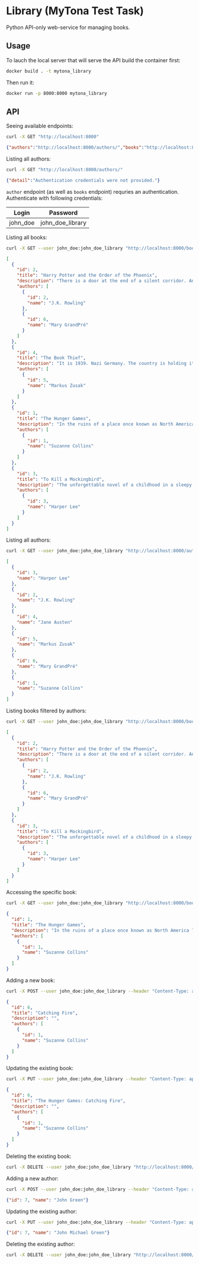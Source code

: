 # Library (MyTona Test Task)

Python API-only web-service for managing books.

## Usage

To lauch the local server that will serve the API build the container first:

```bash
docker build . -t mytona_library
```

Then run it:

```bash
docker run -p 8000:8000 mytona_library
```

## API

Seeing available endpoints:

```bash
curl -X GET "http://localhost:8000"
```
```json
{"authors":"http://localhost:8000/authors/","books":"http://localhost:8000/books/"}
```

Listing all authors:

```bash
curl -X GET "http://localhost:8000/authors/"
```
```json
{"detail":"Authentication credentials were not provided."}
```

`author` endpoint (as well as `books` endpoint) requries an authentication. Authenticate with following credentials:

| Login | Password |
|-------|----------|
| john_doe | john_doe_library |

Listing all books:

```bash
curl -X GET --user john_doe:john_doe_library "http://localhost:8000/books/"
```

```json
[
  {
    "id": 2,
    "title": "Harry Potter and the Order of the Phoenix",
    "description": "There is a door at the end of a silent corridor. And it’s haunting Harry Pottter’s dreams. Why else would he be waking in the middle of the night, screaming in terror?",
    "authors": [
      {
        "id": 2,
        "name": "J.K. Rowling"
      },
      {
        "id": 6,
        "name": "Mary GrandPré"
      }
    ]
  },
  {
    "id": 4,
    "title": "The Book Thief",
    "description": "It is 1939. Nazi Germany. The country is holding its breath. Death has never been busier, and will be busier still.",
    "authors": [
      {
        "id": 5,
        "name": "Markus Zusak"
      }
    ]
  },
  {
    "id": 1,
    "title": "The Hunger Games",
    "description": "In the ruins of a place once known as North America lies the nation of Panem, a shining Capitol surrounded by twelve outlying districts. The Capitol is harsh and cruel and keeps the districts in line by forcing them all to send one boy and one girl between the ages of twelve and eighteen to participate in the annual Hunger Games, a fight to the death on live TV.",
    "authors": [
      {
        "id": 1,
        "name": "Suzanne Collins"
      }
    ]
  },
  {
    "id": 3,
    "title": "To Kill a Mockingbird",
    "description": "The unforgettable novel of a childhood in a sleepy Southern town and the crisis of conscience that rocked it. \"To Kill A Mockingbird\" became both an instant bestseller and a critical success when it was first published in 1960. It went on to win the Pulitzer Prize in 1961 and was later made into an Academy Award-winning film, also a classic.",
    "authors": [
      {
        "id": 3,
        "name": "Harper Lee"
      }
    ]
  }
]
```

Listing all authors:

```bash
curl -X GET --user john_doe:john_doe_library "http://localhost:8000/authors/"
```

```json
[
  {
    "id": 3,
    "name": "Harper Lee"
  },
  {
    "id": 2,
    "name": "J.K. Rowling"
  },
  {
    "id": 4,
    "name": "Jane Austen"
  },
  {
    "id": 5,
    "name": "Markus Zusak"
  },
  {
    "id": 6,
    "name": "Mary GrandPré"
  },
  {
    "id": 1,
    "name": "Suzanne Collins"
  }
]
```

Listing books filtered by authors:

```bash
curl -X GET --user john_doe:john_doe_library "http://localhost:8000/books/?authors=J.K.+Rowling,Harper+Lee"
```

```json
[
  {
    "id": 2,
    "title": "Harry Potter and the Order of the Phoenix",
    "description": "There is a door at the end of a silent corridor. And it’s haunting Harry Pottter’s dreams. Why else would he be waking in the middle of the night, screaming in terror?",
    "authors": [
      {
        "id": 2,
        "name": "J.K. Rowling"
      },
      {
        "id": 6,
        "name": "Mary GrandPré"
      }
    ]
  },
  {
    "id": 3,
    "title": "To Kill a Mockingbird",
    "description": "The unforgettable novel of a childhood in a sleepy Southern town and the crisis of conscience that rocked it. \"To Kill A Mockingbird\" became both an instant bestseller and a critical success when it was first published in 1960. It went on to win the Pulitzer Prize in 1961 and was later made into an Academy Award-winning film, also a classic.",
    "authors": [
      {
        "id": 3,
        "name": "Harper Lee"
      }
    ]
  }
]
```

Accessing the specific book:

```bash
curl -X GET --user john_doe:john_doe_library "http://localhost:8000/books/1/"
```

```json
{
  "id": 1,
  "title": "The Hunger Games",
  "description": "In the ruins of a place once known as North America lies the nation of Panem, a shining Capitol surrounded by twelve outlying districts. The Capitol is harsh and cruel and keeps the districts in line by forcing them all to send one boy and one girl between the ages of twelve and eighteen to participate in the annual Hunger Games, a fight to the death on live TV.",
  "authors": [
    {
      "id": 1,
      "name": "Suzanne Collins"
    }
  ]
}
```

Adding a new book:

```bash
curl -X POST --user john_doe:john_doe_library --header "Content-Type: application/json" --data '{"title": "Catching Fire", "authors": [{"id": 1, "name": "Suzanne Collins"}]}' "http://localhost:8000/books/"
```

```json
{
  "id": 6,
  "title": "Catching Fire",
  "description": "",
  "authors": [
    {
      "id": 1,
      "name": "Suzanne Collins"
    }
  ]
}
```

Updating the existing book:

```bash
curl -X PUT --user john_doe:john_doe_library --header "Content-Type: application/json" --data '{"title": "The Hunger Games: Catching Fire", "authors": [{"id": 1, "name": "Suzanne Collins"}]}' "http://localhost:8000/books/6/"
```

```json
{
  "id": 6,
  "title": "The Hunger Games: Catching Fire",
  "description": "",
  "authors": [
    {
      "id": 1,
      "name": "Suzanne Collins"
    }
  ]
}
```

Deleting the existing book:

```bash
curl -X DELETE --user john_doe:john_doe_library "http://localhost:8000/books/6/"
```

Adding a new author:

```bash
curl -X POST --user john_doe:john_doe_library --header "Content-Type: application/json" --data '{"name": "John Green"}' "http://localhost:8000/authors/"
```

```json
{"id": 7, "name": "John Green"}
```

Updating the existing author:

```bash
curl -X PUT --user john_doe:john_doe_library --header "Content-Type: application/json" --data '{"name": "John Michael Green"}' "http://localhost:8000/authors/7/"
```

```json
{"id": 7, "name": "John Michael Green"}
```

Deleting the existing author:

```bash
curl -X DELETE --user john_doe:john_doe_library "http://localhost:8000/authors/7/"
```
